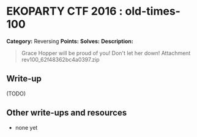 # EKOPARTY CTF 2016 : old-times-100

**Category:** Reversing
**Points:**
**Solves:**
**Description:**

> Grace Hopper will be proud of you! Don't let her down!  Attachment rev100_62f48362bc4a0397.zip


## Write-up

(TODO)

## Other write-ups and resources

* none yet
